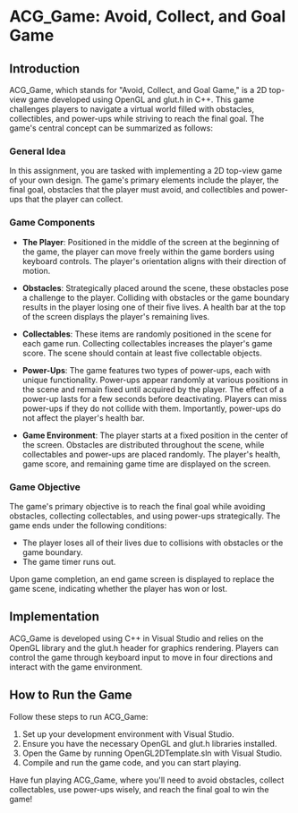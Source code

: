 # ACG_Game: Avoid, Collect, and Goal Game

## Introduction
ACG_Game, which stands for "Avoid, Collect, and Goal Game," is a 2D top-view game developed using OpenGL and glut.h in C++. This game challenges players to navigate a virtual world filled with obstacles, collectibles, and power-ups while striving to reach the final goal. The game's central concept can be summarized as follows:

### General Idea
In this assignment, you are tasked with implementing a 2D top-view game of your own design. The game's primary elements include the player, the final goal, obstacles that the player must avoid, and collectibles and power-ups that the player can collect.

### Game Components
- **The Player**: Positioned in the middle of the screen at the beginning of the game, the player can move freely within the game borders using keyboard controls. The player's orientation aligns with their direction of motion.

- **Obstacles**: Strategically placed around the scene, these obstacles pose a challenge to the player. Colliding with obstacles or the game boundary results in the player losing one of their five lives. A health bar at the top of the screen displays the player's remaining lives.

- **Collectables**: These items are randomly positioned in the scene for each game run. Collecting collectables increases the player's game score. The scene should contain at least five collectable objects.

- **Power-Ups**: The game features two types of power-ups, each with unique functionality. Power-ups appear randomly at various positions in the scene and remain fixed until acquired by the player. The effect of a power-up lasts for a few seconds before deactivating. Players can miss power-ups if they do not collide with them. Importantly, power-ups do not affect the player's health bar.

- **Game Environment**: The player starts at a fixed position in the center of the screen. Obstacles are distributed throughout the scene, while collectables and power-ups are placed randomly. The player's health, game score, and remaining game time are displayed on the screen.

### Game Objective
The game's primary objective is to reach the final goal while avoiding obstacles, collecting collectables, and using power-ups strategically. The game ends under the following conditions:
- The player loses all of their lives due to collisions with obstacles or the game boundary.
- The game timer runs out.

Upon game completion, an end game screen is displayed to replace the game scene, indicating whether the player has won or lost.

## Implementation
ACG_Game is developed using C++ in Visual Studio and relies on the OpenGL library and the glut.h header for graphics rendering. Players can control the game through keyboard input to move in four directions and interact with the game environment.

## How to Run the Game
Follow these steps to run ACG_Game:
1. Set up your development environment with Visual Studio.
2. Ensure you have the necessary OpenGL and glut.h libraries installed.
3. Open the Game by running OpenGL2DTemplate.sln with Visual Studio.
4. Compile and run the game code, and you can start playing.

Have fun playing ACG_Game, where you'll need to avoid obstacles, collect collectables, use power-ups wisely, and reach the final goal to win the game!
